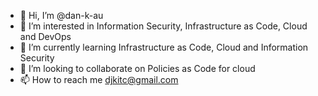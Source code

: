 - 👋 Hi, I’m @dan-k-au
- 👀 I’m interested in Information Security, Infrastructure as Code, Cloud and DevOps
- 🌱 I’m currently learning Infrastructure as Code, Cloud and Information Security
- 💞️ I’m looking to collaborate on Policies as Code for cloud
- 📫 How to reach me djkitc@gmail.com

<!---
dan-k-au/dan-k-au is a ✨ special ✨ repository because its `README.md` (this file) appears on your GitHub profile.
You can click the Preview link to take a look at your changes.
--->
